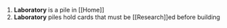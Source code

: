 1. **Laboratory** is a pile in [[Home]]
2. **Laboratory** piles hold cards that must be [[Research]]ed before building
